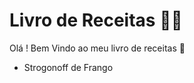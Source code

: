 # Livro de Receitas :man_cook:

Olá ! Bem Vindo ao meu livro de receitas :wave:

- Strogonoff de Frango
